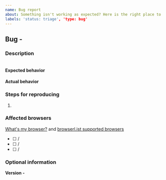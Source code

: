 ```yaml
---
name: Bug report
about: Something isn't working as expected? Here is the right place to report
labels: 'status: triage', 'type: bug'
---
```


## Bug - <!-- Short description -->

### Description

<!-- Long description -->

![<!-- Screenshot (if applicable) -->](<!-- Screenshot URL -->)

#### Expected behavior

<!-- Expected behavior -->

#### Actual behavior

<!-- Actual behavior -->

### Steps for reproducing

<!-- Please create a reduced test case in CodeSandbox - https://codesandbox.io/s/github/carbon-design-system/ibm-security/tree/dev/examples/codesandbox -->

1. <!-- List of steps for reproducing -->

### Affected browsers

[What's my browser?](http://www.whatsmyua.com) and [browserl.ist supported browsers](https://github.com/carbon-design-system/ibm-security/blob/master/package.json#L174-L178)

- [ ] <!-- Chrome 50 on Mac OSX 10 --> / <!-- Development, production -->
- [ ] <!-- Chrome 50 on Windows 10 --> / <!-- Development, production -->
- [ ] <!-- Firefox 50 on Mac OSX 10 --> / <!-- Development, production -->

### Optional information

**Version -** <!-- Version -->
